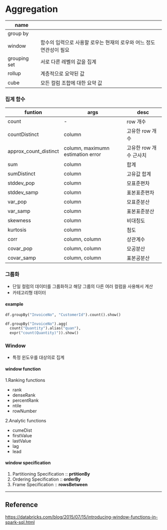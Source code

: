 # Aggregation

|name||
|-|-|
|group by||
|window|함수의 입력으로 사용할 로우는 현재의 로우와 어느 정도 연관성이 필요|
|grouping set|서로 다른 레벨의 값을 집계|
|rollup|계층적으로 요약된 값|
|cube|모든 컬럼 조합에 대한 요약 값|

### 집계 함수

|funtion|args|desc|
|-|-|-|
|count|-|row 개수|
|countDistinct|column|고유한 row 개수|
|approx_count_distinct|column, maximumn estimation error|고유한 row 개수 근사치|
|sum|column|합계|
|sumDistinct|column|고유값 합계|
|stddev_pop|column|모표준편차|
|stddev_samp|column|표본표준편차|
|var_pop|column|모표준분산|
|var_samp|column|표본표준분산|
|skewness|column|비대칭도|
|kurtosis|column|첨도|
|corr|column, column|상관계수|
|covar_pop|column, column|모공분산|
|covar_samp|column, column|표본공분산|

### 그룹화

- 단일 컬럼의 데이터를 그룹화하고 해당 그룹의 다른 여러 컬럼을 사용해서 계산
- 카테고리형 데이터

#### example
``` python
df.groupBy("InvoiceNo", "CustomerId").count().show()

df.groupBy("InvoiceNo").agg(
  count("Quantity").alias("quan"),
  expr("count(Quantity)")).show()
```

### Window

- 특정 윈도우를 대상의로 집계

#### window function

1.Ranking functions
- rank
- denseRank
- percentRank
- ntile
- rowNumber

2.Analytic functions 
- cumeDist
- firstValue
- lastValue
- lag
- lead

#### window specification

1. Partitioning Specification :: **prtitionBy**
2. Ordering Specification :: **orderBy**
3. Frame Specification :: **rowsBetween**

---
## Reference

https://databricks.com/blog/2015/07/15/introducing-window-functions-in-spark-sql.html
